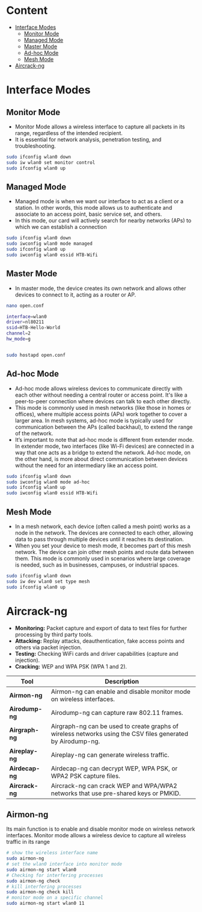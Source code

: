 # Content
- [Interface Modes](#interface-modes)
  - [Monitor Mode](#monitor-mode)
  - [Managed Mode](#managed-mode)
  - [Master Mode](#master-mode)
  - [Ad-hoc Mode](#ad-hoc-mode)
  - [Mesh Mode](#mesh-mode)
- [Aircrack-ng](#aircrack-ng)

# Interface Modes

## Monitor Mode
- Monitor Mode allows a wireless interface to capture all packets in its range, regardless of the intended recipient.
- It is essential for network analysis, penetration testing, and troubleshooting.
```bash
sudo ifconfig wlan0 down
sudo iw wlan0 set monitor control
sudo ifconfig wlan0 up
```

## Managed Mode
- Managed mode is when we want our interface to act as a client or a station. In other words, this mode allows us to authenticate and associate to an access point, basic service set, and others. 
- In this mode, our card will actively search for nearby networks (APs) to which we can establish a connection
```bash
sudo ifconfig wlan0 down
sudo iwconfig wlan0 mode managed
sudo ifconfig wlan0 up
sudo iwconfig wlan0 essid HTB-Wifi
```
## Master Mode
- In master mode, the device creates its own network and allows other devices to connect to it, acting as a router or AP.
```bash
nano open.conf

interface=wlan0
driver=nl80211
ssid=HTB-Hello-World
channel=2
hw_mode=g


sudo hostapd open.conf
```

## Ad-hoc Mode
- Ad-hoc mode allows wireless devices to communicate directly with each other without needing a central router or access point. It's like a peer-to-peer connection where devices can talk to each other directly.
- This mode is commonly used in mesh networks (like those in homes or offices), where multiple access points (APs) work together to cover a larger area. In mesh systems, ad-hoc mode is typically used for communication between the APs (called backhaul), to extend the range of the network.
- It’s important to note that ad-hoc mode is different from extender mode. In extender mode, two interfaces (like Wi-Fi devices) are connected in a way that one acts as a bridge to extend the network. Ad-hoc mode, on the other hand, is more about direct communication between devices without the need for an intermediary like an access point.

```bash
sudo ifconfig wlan0 down
sudo iwconfig wlan0 mode ad-hoc
sudo ifconfig wlan0 up
sudo iwconfig wlan0 essid HTB-Wifi
```

## Mesh Mode

- In a mesh network, each device (often called a mesh point) works as a node in the network. The devices are connected to each other, allowing data to pass through multiple devices until it reaches its destination.
- When you set your device to mesh mode, it becomes part of this mesh network. The device can join other mesh points and route data between them. This mode is commonly used in scenarios where large coverage is needed, such as in businesses, campuses, or industrial spaces.
```bash
sudo ifconfig wlan0 down
sudo iw dev wlan0 set type mesh
sudo ifconfig wlan0 up
```


# Aircrack-ng
- **Monitoring:** Packet capture and export of data to text files for further processing by third party tools.
- **Attacking:** Replay attacks, deauthentication, fake access points and others via packet injection.
- **Testing:** Checking WiFi cards and driver capabilities (capture and injection).
- **Cracking:** WEP and WPA PSK (WPA 1 and 2).


| Tool        | Description                                                      |
|-------------|------------------------------------------------------------------|
| **Airmon-ng** | Airmon-ng can enable and disable monitor mode on wireless interfaces. |
| **Airodump-ng** | Airodump-ng can capture raw 802.11 frames.                       |
| **Airgraph-ng** | Airgraph-ng can be used to create graphs of wireless networks using the CSV files generated by Airodump-ng. |
| **Aireplay-ng** | Aireplay-ng can generate wireless traffic.                        |
| **Airdecap-ng** | Airdecap-ng can decrypt WEP, WPA PSK, or WPA2 PSK capture files. |
| **Aircrack-ng** | Aircrack-ng can crack WEP and WPA/WPA2 networks that use pre-shared keys or PMKID. |

## Airmon-ng
Its main function is to enable and disable monitor mode on wireless network interfaces. Monitor mode allows a wireless device to capture all wireless traffic in its range

```bash
# show the wireless interface name
sudo airmon-ng
# set the wlan0 interface into monitor mode
sudo airmon-ng start wlan0
# Checking for interfering processes
sudo airmon-ng check
# kill interfering processes
sudo airmon-ng check kill
# monitor mode on a specific channel
sudo airmon-ng start wlan0 11
```
